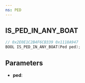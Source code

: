 ```yaml
---
ns: PED
---
```

## IS_PED_IN_ANY_BOAT

```c
// 0x2E0E1C2B4F6CB339 0x1118A947
BOOL IS_PED_IN_ANY_BOAT(Ped ped);
```

## Parameters
* **ped**:
